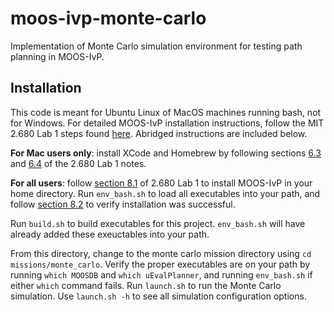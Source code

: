 # moos-ivp-monte-carlo

Implementation of Monte Carlo simulation environment for testing path planning in MOOS-IvP.

## Installation

This code is meant for Ubuntu Linux of MacOS machines running bash, not for Windows. For detailed MOOS-IvP installation instructions, follow the MIT 2.680 Lab 1 steps found [here](https://oceanai.mit.edu/ivpman/pmwiki/pmwiki.php?n=Lab.ClassSetup). Abridged instructions are included below.

**For Mac users only**: install XCode and Homebrew by following sections [6.3](https://oceanai.mit.edu/ivpman/pmwiki/pmwiki.php?n=Lab.ClassSetup#section6.3) and [6.4](https://oceanai.mit.edu/ivpman/pmwiki/pmwiki.php?n=Lab.ClassSetup#section6.4) of the 2.680 Lab 1 notes.

**For all users**: follow [section 8.1](https://oceanai.mit.edu/ivpman/pmwiki/pmwiki.php?n=Lab.ClassSetup#obtaining_ivp) of 2.680 Lab 1 to install MOOS-IvP in your home directory. Run `env_bash.sh` to load all executables into your path, and follow [section 8.2](https://oceanai.mit.edu/ivpman/pmwiki/pmwiki.php?n=Lab.ClassSetup#section8.2) to verify installation was successful.

Run `build.sh` to build executables for this project. `env_bash.sh` will have already added these exeuctables into your path.

From this directory, change to the monte carlo mission directory using `cd missions/monte_carlo`. Verify the proper executables are on your path by running `which MOOSDB` and `which uEvalPlanner`, and running `env_bash.sh` if either `which` command fails. Run `launch.sh` to run the Monte Carlo simulation. Use `launch.sh -h` to see all simulation configuration options.

<!-- TODO: ADD INSTALLATION INSTRUCTIONS FOR EIGEN3, MOSEK, CDD, Bezier-->
<!--EIGEN3: sudo apt-get install libeigen3-dev might work, or download and extract, then run instructions in eigen-3.4.0/INSTALL-->
<!-- CDD: sudo apt-get install libcdd-dev or from [github](https://github.com/cddlib/cddlib)-->
<!-- Bezier: https://github.com/oysteinmyrmo/bezier/tree/master -->
